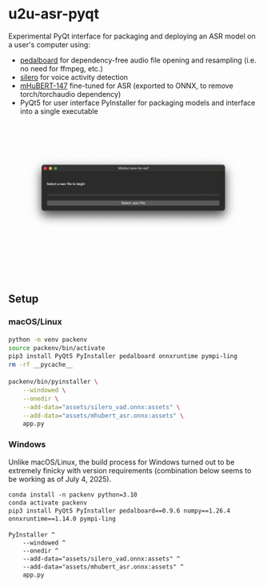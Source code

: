 # u2u-asr-pyqt

Experimental PyQt interface for packaging and deploying an ASR model on a user's computer using:

- [pedalboard](https://github.com/spotify/pedalboard) for dependency-free audio file opening and resampling (i.e. no need for ffmpeg, etc.)
- [silero](https://github.com/snakers4/silero-vad) for voice activity detection
- [mHuBERT-147](https://huggingface.co/utter-project/mHuBERT-147) fine-tuned for ASR (exported to ONNX, to remove torch/torchaudio dependency)
- PyQt5 for user interface PyInstaller for packaging models and interface into a single executable

![](README.gif)

## Setup

### macOS/Linux

```bash
python -m venv packenv
source packenv/bin/activate
pip3 install PyQt5 PyInstaller pedalboard onnxruntime pympi-ling
rm -rf __pycache__

packenv/bin/pyinstaller \
	--windowed \
	--onedir \
	--add-data="assets/silero_vad.onnx:assets" \
	--add-data="assets/mhubert_asr.onnx:assets" \
	app.py
```

### Windows

Unlike macOS/Linux, the build process for Windows turned out to be extremely finicky with version requirements (combination below seems to be working as of July 4, 2025).

```
conda install -n packenv python=3.10
conda activate packenv
pip3 install PyQt5 PyInstaller pedalboard==0.9.6 numpy==1.26.4 onnxruntime==1.14.0 pympi-ling

PyInstaller ^
	--windowed ^
	--onedir ^
	--add-data="assets/silero_vad.onnx:assets" ^
	--add-data="assets/mhubert_asr.onnx:assets" ^
	app.py
```
